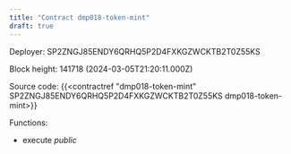 ```yaml
---
title: "Contract dmp018-token-mint"
draft: true
---
```

Deployer: SP2ZNGJ85ENDY6QRHQ5P2D4FXKGZWCKTB2T0Z55KS


 



Block height: 141718 (2024-03-05T21:20:11.000Z)

Source code: {{<contractref "dmp018-token-mint" SP2ZNGJ85ENDY6QRHQ5P2D4FXKGZWCKTB2T0Z55KS dmp018-token-mint>}}

Functions:

* execute _public_
